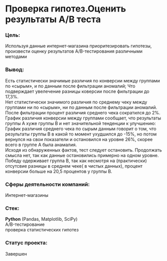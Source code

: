 # Проверка гипотез.Оценить результаты A/B теста
### Цель:
Используя данные интернет-магазина приоритезировать гипотезы, произвести оценку результатов A/B-тестирования различными методами
### Вывод:
Есть статистически значимые различия по конверсии между группами по «сырым», и по данным после фильтрации аномалий; Что подверждает увелечение разницы коверсии после фильтрации до 17,3%.\
Нет статистически значимого различия по среднему чеку между группами ни по «сырым», ни по данным после фильтрации аномалий. После фильтрации процент различия среднего чека сократился до 2%.\
График различия конверсии между группами сообщает, что результаты группы А хуже группы В и нет значительной тенденции к улучшению:\
График различия среднего чека по сырым данным говорит о том, что результаты группы B в какой то момент ухудшился до -15%, но потом вернулся на свои показатели и остановился на уровне 26%, скорее всего в группе А была анамалия.\
Исходя из обнаруженных фактов, тест следует остановить. Продолжать смысла нет, так как данные остановились примерно на одном уровне. Победу одерживает группа В, так как несмотря на (практически) отсутсвие разницы в среднем чеке( в чистых данных), процент конверсии больше на 20,5 процентов у группы В.

### Сферы деятельности компаний:
Интернет-магазины

### Стек:
**Python** (Pandas, Matplotlib, SciPy)\
A/B-тестирование\
проверка статистических гипотез


### Статус проекта:
Завершен 





